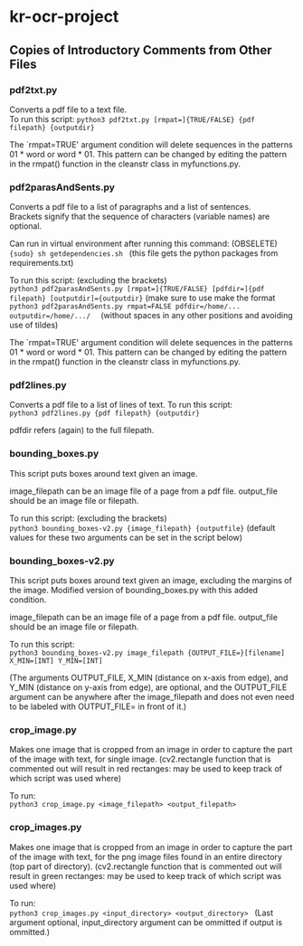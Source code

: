 # kr-ocr-project

## Copies of Introductory Comments from Other Files ## 
### pdf2txt.py ###
Converts a pdf file to a text file.  
To run this script: 
 ```python3 pdf2txt.py [rmpat=]{TRUE/FALSE} {pdf filepath} {outputdir} ```

 The `rmpat=TRUE' argument condition will delete sequences in the patterns 01 * word or word * 01. This pattern can be changed by editing the pattern in the rmpat() function in the cleanstr class in myfunctions.py.

### pdf2parasAndSents.py ###
Converts a pdf file to a list of paragraphs and a list of sentences.  
Brackets signify that the sequence of characters (variable names) are optional.  

Can run in virtual environment after running this command: (OBSELETE)
 ```{sudo} sh getdependencies.sh ```
(this file gets the python packages from requirements.txt)  

To run this script: (excluding the brackets)  
 ```python3 pdf2parasAndSents.py [rmpat=]{TRUE/FALSE} [pdfdir=]{pdf filepath} [outputdir]={outputdir}```
(make sure to use make the format   
 ```python3 pdf2parasAndSents.py rmpat=FALSE pdfdir=/home/... outputdir=/home/.../  ```
(without spaces in any other positions and avoiding use of tildes)  

The `rmpat=TRUE' argument condition will delete sequences in the patterns 01 * word or word * 01. This pattern can be changed by editing the pattern in the rmpat() function in the cleanstr class in myfunctions.py.

### pdf2lines.py ###
Converts a pdf file to a list of lines of text.
To run this script:  
 ```python3 pdf2lines.py {pdf filepath} {outputdir} ```

pdfdir refers (again) to the full filepath.

### bounding_boxes.py ###
This script puts boxes around text given an image.

image_filepath can be an image file of a page from a pdf file.
output_file should be an image file or filepath.

To run this script: (excluding the brackets)  
 ```python3 bounding_boxes-v2.py {image_filepath} {outputfile}``` 
  (default values for these two arguments can be set in the script below)

### bounding_boxes-v2.py ###
This script puts boxes around text given an image, excluding the margins of the image.
Modified version of bounding_boxes.py with this added condition.

image_filepath can be an image file of a page from a pdf file.
output_file should be an image file or filepath.

To run this script:  
  ```python3 bounding_boxes-v2.py image_filepath {OUTPUT_FILE=}[filename] X_MIN=[INT] Y_MIN=[INT] ```

(The arguments OUTPUT_FILE, X_MIN (distance on x-axis from edge), and Y_MIN (distance on y-axis from edge), are optional, and the OUTPUT_FILE argument can be anywhere after the image_filepath and does not even need to be labeled with OUTPUT_FILE= in front of it.)

### crop_image.py ###
Makes one image that is cropped from an image in order to capture the part of the image with text, for single image.
(cv2.rectangle function that is commented out will result in red rectanges: may be used to keep track of which script was used where)

To run:  
 ```python3 crop_image.py <image_filepath> <output_filepath> ```

### crop_images.py ###
Makes one image that is cropped from an image in order to capture the part of the image with text, for the png image files found in an entire directory (top part of directory).
(cv2.rectangle function that is commented out will result in green rectanges: may be used to keep track of which script was used where)

To run:  
 ```python3 crop_images.py <input_directory> <output_directory> ```
(Last argument optional, input_directory argument can be ommitted if output is ommitted.)
